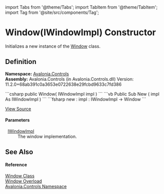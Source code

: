 import Tabs from '@theme/Tabs'; 
import TabItem from '@theme/TabItem'; 
import Tag from '@site/src/components/Tag'; 

# Window(IWindowImpl) Constructor


Initializes a new instance of the <a href="T_Avalonia_Controls_Window">Window</a> class.



## Definition
**Namespace:** <a href="N_Avalonia_Controls">Avalonia.Controls</a>  
**Assembly:** Avalonia.Controls (in Avalonia.Controls.dll) Version: 11.2.0+68ab391c0a3653e0722638e29fcbd9633c7fd386

<Tabs groupId="api-code-preview">
<TabItem value="csharp" label="C#">
```csharp
public Window(
	IWindowImpl impl
)
```
</TabItem>
<TabItem value="vb" label="VB">
```vb
Public Sub New ( 
	impl As IWindowImpl
)
```
</TabItem>
<TabItem value="fsharp" label="F#">
```fsharp
new : 
        impl : IWindowImpl -> Window
```
</TabItem>
</Tabs>



<a href="https://github.com/AvaloniaUI/Avalonia/tree/master/srcAvalonia.Controls/Window.cs#L92" title="View the source code">View Source</a>



#### Parameters
<dl><dt>  <a href="T_Avalonia_Platform_IWindowImpl">IWindowImpl</a></dt><dd>The window implementation.</dd></dl>

## See Also


#### Reference
<a href="T_Avalonia_Controls_Window">Window Class</a>  
<a href="Overload_Avalonia_Controls_Window__ctor">Window Overload</a>  
<a href="N_Avalonia_Controls">Avalonia.Controls Namespace</a>  
